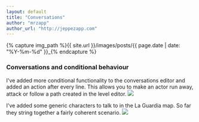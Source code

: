 ```yaml
---
layout: default
title: "Conversations"
author: "mrzapp"
author_url: "http://jeppezapp.com"
---
```

{% capture img_path %}{{ site.url }}/images/posts/{{ page.date | date: "%Y-%m-%d" }}_{% endcapture %}

### Conversations and conditional behaviour
I've added more conditional functionality to the conversations editor and added an action after every line. This allows you to make an actor run away, attack or follow a path created in the level editor.
<a data-lightbox="gallery" href="{{ img_path }}conversations_editor.jpg"><img src="{{ img_path }}conversations_editor.jpg" /></a>

I've added some generic characters to talk to in the La Guardia map. So far they string together a fairly coherent scenario.
<a data-lightbox="gallery" href="{{ img_path }}conversations_ingame.jpg"><img src="{{ img_path }}conversations_ingame.jpg" /></a>
